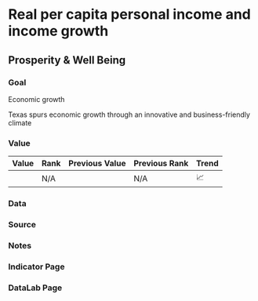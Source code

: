 # Real per capita personal income and income growth

## Prosperity & Well Being

### **Goal**

Economic growth

Texas spurs economic growth through an innovative and business-friendly climate

### **Value**

|  Value      | Rank        | Previous Value | Previous Rank | Trend | 
| ----------- | ----------- | ----------- | ----------- | -----------|
|             | N/A         |             | N/A         | 📈        | 

### Data

### Source

### Notes



### Indicator Page



### DataLab Page



